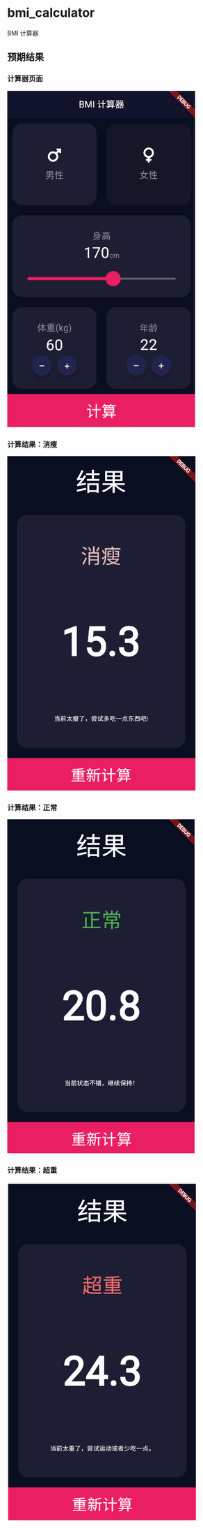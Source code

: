 # bmi_calculator

BMI 计算器

## 预期结果

### 计算器页面

![alt text](docs/images/image.png)

### 计算结果：消瘦

![alt text](docs/images/underWeight.png)

### 计算结果：正常

![alt text](docs/images/normalWeight.png)

### 计算结果：超重

![alt text](docs/images/overWeight.png)
